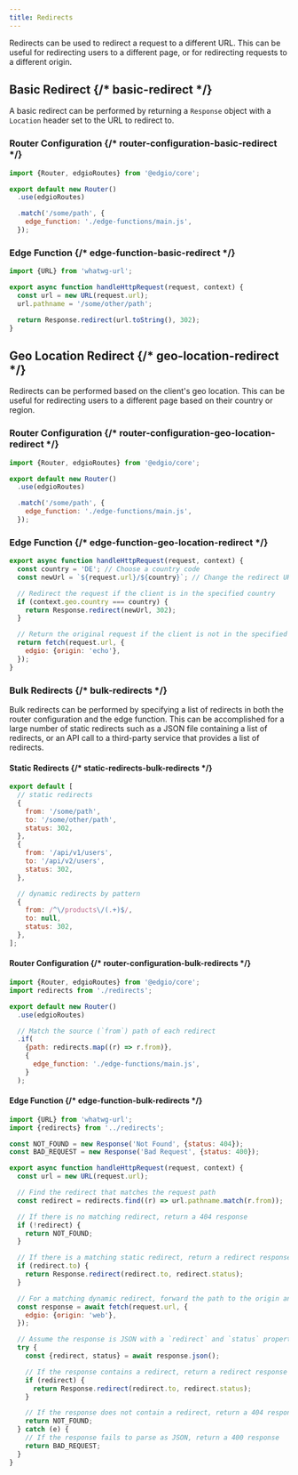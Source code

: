 ```yaml
---
title: Redirects
---
```


Redirects can be used to redirect a request to a different URL. This can be useful for redirecting users to a different page, or for redirecting requests to a different origin.

## Basic Redirect {/* basic-redirect */}

A basic redirect can be performed by returning a `Response` object with a `Location` header set to the URL to redirect to.

### Router Configuration {/* router-configuration-basic-redirect */}

```js filename="routes.js"
import {Router, edgioRoutes} from '@edgio/core';

export default new Router()
  .use(edgioRoutes)

  .match('/some/path', {
    edge_function: './edge-functions/main.js',
  });
```

### Edge Function {/* edge-function-basic-redirect */}

```js filename="edge-functions/main.js"
import {URL} from 'whatwg-url';

export async function handleHttpRequest(request, context) {
  const url = new URL(request.url);
  url.pathname = '/some/other/path';

  return Response.redirect(url.toString(), 302);
}
```

## Geo Location Redirect {/* geo-location-redirect */}

Redirects can be performed based on the client's geo location. This can be useful for redirecting users to a different page based on their country or region.

### Router Configuration {/* router-configuration-geo-location-redirect */}

```js filename="routes.js"
import {Router, edgioRoutes} from '@edgio/core';

export default new Router()
  .use(edgioRoutes)

  .match('/some/path', {
    edge_function: './edge-functions/main.js',
  });
```

### Edge Function {/* edge-function-geo-location-redirect */}

```js filename="edge-functions/main.js"
export async function handleHttpRequest(request, context) {
  const country = 'DE'; // Choose a country code
  const newUrl = `${request.url}/${country}`; // Change the redirect URL to your choice

  // Redirect the request if the client is in the specified country
  if (context.geo.country === country) {
    return Response.redirect(newUrl, 302);
  }

  // Return the original request if the client is not in the specified country
  return fetch(request.url, {
    edgio: {origin: 'echo'},
  });
}
```

### Bulk Redirects {/* bulk-redirects */}

Bulk redirects can be performed by specifying a list of redirects in both the router configuration and the edge function. This can be accomplished for a large number of static redirects such as a JSON file containing a list of redirects, or an API call to a third-party service that provides a list of redirects.

#### Static Redirects {/* static-redirects-bulk-redirects */}

```js filename="redirects.js"
export default [
  // static redirects
  {
    from: '/some/path',
    to: '/some/other/path',
    status: 302,
  },
  {
    from: '/api/v1/users',
    to: '/api/v2/users',
    status: 302,
  },

  // dynamic redirects by pattern
  {
    from: /^\/products\/(.+)$/,
    to: null,
    status: 302,
  },
];
```

#### Router Configuration {/* router-configuration-bulk-redirects */}

```js filename="routes.js"
import {Router, edgioRoutes} from '@edgio/core';
import redirects from './redirects';

export default new Router()
  .use(edgioRoutes)

  // Match the source (`from`) path of each redirect
  .if(
    {path: redirects.map((r) => r.from)},
    {
      edge_function: './edge-functions/main.js',
    }
  );
```

#### Edge Function {/* edge-function-bulk-redirects */}

```js filename="edge-functions/main.js"
import {URL} from 'whatwg-url';
import {redirects} from '../redirects';

const NOT_FOUND = new Response('Not Found', {status: 404});
const BAD_REQUEST = new Response('Bad Request', {status: 400});

export async function handleHttpRequest(request, context) {
  const url = new URL(request.url);

  // Find the redirect that matches the request path
  const redirect = redirects.find((r) => url.pathname.match(r.from));

  // If there is no matching redirect, return a 404 response
  if (!redirect) {
    return NOT_FOUND;
  }

  // If there is a matching static redirect, return a redirect response
  if (redirect.to) {
    return Response.redirect(redirect.to, redirect.status);
  }

  // For a matching dynamic redirect, forward the path to the origin and redirect based on the response
  const response = await fetch(request.url, {
    edgio: {origin: 'web'},
  });

  // Assume the response is JSON with a `redirect` and `status` property
  try {
    const {redirect, status} = await response.json();

    // If the response contains a redirect, return a redirect response
    if (redirect) {
      return Response.redirect(redirect.to, redirect.status);
    }

    // If the response does not contain a redirect, return a 404 response
    return NOT_FOUND;
  } catch (e) {
    // If the response fails to parse as JSON, return a 400 response
    return BAD_REQUEST;
  }
}
```
